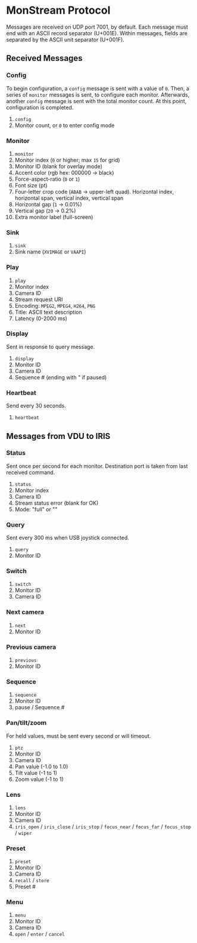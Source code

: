 # MonStream Protocol

Messages are received on UDP port 7001, by default.  Each message must end with
an ASCII record separator (U+001E).  Within messages, fields are separated by
the ASCII unit separator (U+001F).

## Received Messages

### Config

To begin configuration, a `config` message is sent with a value of `0`.  Then,
a series of `monitor` messages is sent, to configure each monitor.  Afterwards,
another `config` message is sent with the total monitor count.  At this point,
configuration is completed.

1. `config`
2. Monitor count, or `0` to enter config mode

### Monitor

1. `monitor`
2. Monitor index (`0` or higher; max `15` for grid)
3. Monitor ID (blank for overlay mode)
4. Accent color (rgb hex: 000000 -> black)
5. Force-aspect-ratio (`0` or `1`)
6. Font size (pt)
7. Four-letter crop code (`ABAB` -> upper-left quad).
   Horizontal index, horizontal span, vertical index, vertical span
8. Horizontal gap (`1` -> 0.01%)
9. Vertical gap (`20` -> 0.2%)
10. Extra monitor label (full-screen)

### Sink

1. `sink`
2. Sink name (`XVIMAGE` or `VAAPI`)

### Play

1. `play`
2. Monitor index
3. Camera ID
4. Stream request URI
5. Encoding: `MPEG2`, `MPEG4`, `H264`, `PNG`
6. Title: ASCII text description
7. Latency (0-2000 ms)

### Display

Sent in response to query message.

1. `display`
2. Monitor ID
3. Camera ID
4. Sequence # (ending with " if paused)

### Heartbeat

Send every 30 seconds.

1. `heartbeat`

## Messages from VDU to IRIS

### Status

Sent once per second for each monitor.  Destination port is taken from last
received command.

1. `status`
2. Monitor index
3. Camera ID
4. Stream status error (blank for OK)
5. Mode: "full" or ""

### Query

Sent every 300 ms when USB joystick connected.

1. `query`
2. Monitor ID

### Switch

1. `switch`
2. Monitor ID
3. Camera ID

### Next camera

1. `next`
2. Monitor ID

### Previous camera

1. `previous`
2. Monitor ID

### Sequence

1. `sequence`
2. Monitor ID
3. pause / Sequence #

### Pan/tilt/zoom

For held values, must be sent every second or will timeout.

1. `ptz`
2. Monitor ID
3. Camera ID
4. Pan value (-1.0 to 1.0)
5. Tilt value (-1 to 1)
6. Zoom value (-1 to 1)

### Lens

1. `lens`
2. Monitor ID
3. Camera ID
4. `iris_open` / `iris_close` / `iris_stop` / `focus_near` / `focus_far` / `focus_stop` / `wiper`

### Preset

1. `preset`
2. Monitor ID
3. Camera ID
4. `recall` / `store`
5. Preset #

### Menu

1. `menu`
2. Monitor ID
3. Camera ID
4. `open` / `enter` / `cancel`
